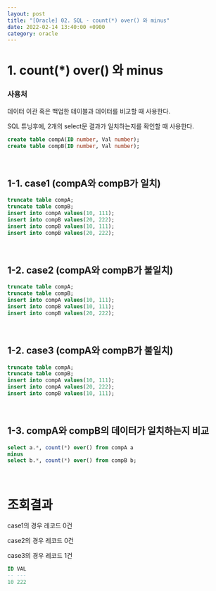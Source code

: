 ```yaml
---
layout: post
title: "[Oracle] 02. SQL - count(*) over() 와 minus"
date: 2022-02-14 13:40:00 +0900
category: oracle
---
```


# 1. count(*) over() 와 minus


### 사용처
데이터 이관 혹은 백업한 테이블과 데이터를 비교할 때 사용한다.

SQL 튜닝후에, 2개의 select문 결과가 일치하는지를 확인할 때 사용한다.

```sql
create table compA(ID number, Val number);
create table compB(ID number, Val number);
```

<br>

## 1-1. case1 (compA와 compB가 일치)
```sql
truncate table compA;
truncate table compB;
insert into compA values(10, 111);
insert into compB values(20, 222);
insert into compB values(10, 111);
insert into compB values(20, 222);
```

<br>

## 1-2. case2 (compA와 compB가 불일치)
```sql
truncate table compA;
truncate table compB;
insert into compA values(10, 111);
insert into compB values(10, 111);
insert into compB values(20, 222);
```

<br>

## 1-2. case3 (compA와 compB가 불일치)
```sql
truncate table compA;
truncate table compB;
insert into compA values(10, 111);
insert into compA values(20, 222);
insert into compB values(10, 111);
```

<br>

## 1-3. compA와 compB의 데이터가 일치하는지 비교
```sql
select a.*, count(*) over() from compA a
minus
select b.*, count(*) over() from compB b;
```


<br>

# 조회결과

case1의 경우 레코드 0건

case2의 경우 레코드 0건 

case3의 경우 레코드 1건
```sql
ID VAL
-- ---
10 222
```

  